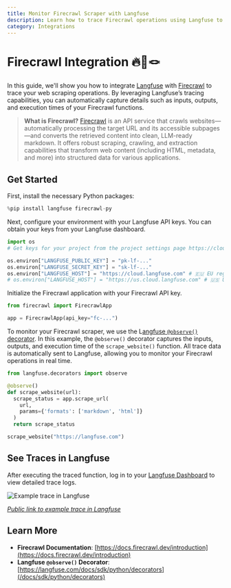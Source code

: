 ```yaml
---
title: Monitor Firecrawl Scraper with Langfuse
description: Learn how to trace Firecrawl operations using Langfuse to capture detailed observability data for your web scraping tasks.
category: Integrations
---
```


# Firecrawl Integration 🔥🤝🪢

In this guide, we'll show you how to integrate [Langfuse](https://langfuse.com) with [Firecrawl](https://www.firecrawl.dev/) to trace your web scraping operations. By leveraging Langfuse’s tracing capabilities, you can automatically capture details such as inputs, outputs, and execution times of your Firecrawl functions.

> **What is Firecrawl?** [Firecrawl](https://www.firecrawl.dev/) is an API service that crawls websites—automatically processing the target URL and its accessible subpages—and converts the retrieved content into clean, LLM-ready markdown. It offers robust scraping, crawling, and extraction capabilities that transform web content (including HTML, metadata, and more) into structured data for various applications.

## Get Started

First, install the necessary Python packages:


```python
%pip install langfuse firecrawl-py
```

Next, configure your environment with your Langfuse API keys. You can obtain your keys from your Langfuse dashboard.


```python
import os
# Get keys for your project from the project settings page https://cloud.langfuse.com

os.environ["LANGFUSE_PUBLIC_KEY"] = "pk-lf-..."
os.environ["LANGFUSE_SECRET_KEY"] = "sk-lf-..." 
os.environ["LANGFUSE_HOST"] = "https://cloud.langfuse.com" # 🇪🇺 EU region
# os.environ["LANGFUSE_HOST"] = "https://us.cloud.langfuse.com" # 🇺🇸 US region
```

Initialize the Firecrawl application with your Firecrawl API key.


```python
from firecrawl import FirecrawlApp

app = FirecrawlApp(api_key="fc-...")
```

To monitor your Firecrawl scraper, we use the L[angfuse `@observe()` decorator](https://langfuse.com/docs/sdk/python/decorators). In this example, the `@observe()` decorator captures the inputs, outputs, and execution time of the `scrape_website()` function. All trace data is automatically sent to Langfuse, allowing you to monitor your Firecrawl operations in real time.


```python
from langfuse.decorators import observe

@observe()
def scrape_website(url):
  scrape_status = app.scrape_url(
    url,
    params={'formats': ['markdown', 'html']}
  )
  return scrape_status

scrape_website("https://langfuse.com")
```

## See Traces in Langfuse

After executing the traced function, log in to your [Langfuse Dashboard](https://cloud.langfuse.com) to view detailed trace logs. 

![Example trace in Langfuse](https://langfuse.com/images/cookbook/integration-firecrawl/firecrawl-example-trace.png)

_[Public link to example trace in Langfuse](https://cloud.langfuse.com/project/cloramnkj0002jz088vzn1ja4/traces/49206b8e-5366-4458-9357-bd38b740ec4e?timestamp=2025-02-18T16%3A42%3A51.446Z)_

## Learn More

- **Firecrawl Documentation**: [https://docs.firecrawl.dev/introduction](https://docs.firecrawl.dev/introduction)
- **Langfuse `@observe()` Decorator**: [https://langfuse.com/docs/sdk/python/decorators](/docs/sdk/python/decorators)


